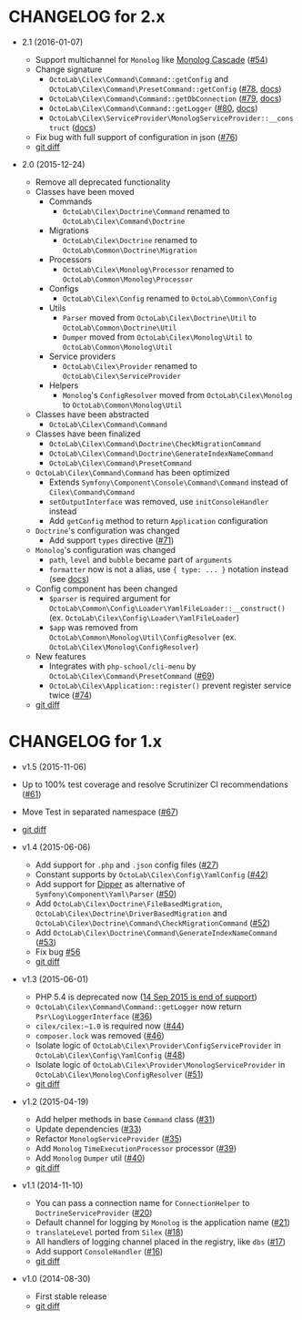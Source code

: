 CHANGELOG for 2.x
=================

* 2.1 (2016-01-07)

  * Support multichannel for `Monolog` like [Monolog Cascade](https://github.com/theorchard/monolog-cascade)
  ([#54](/../../issues/54))
  * Change signature
    * `OctoLab\Cilex\Command\Command::getConfig` and `OctoLab\Cilex\Command\PresetCommand::getConfig`
    ([#78](/../../issues/78), [docs](/docs/AppAndCommands.md))
    * `OctoLab\Cilex\Command\Command::getDbConnection` ([#79](/../../issues/79), [docs](/docs/AppAndCommands.md))
    * `OctoLab\Cilex\Command\Command::getLogger` ([#80](/../../issues/80), [docs](/docs/AppAndCommands.md))
    * `OctoLab\Cilex\ServiceProvider\MonologServiceProvider::__construct` ([docs](/docs/MonologServiceProvider.md))
  * Fix bug with full support of configuration in json ([#76](/../../issues/76))
  * [git diff](/../../compare/2.0...2.1.1)

* 2.0 (2015-12-24)
  * Remove all deprecated functionality
  * Classes have been moved
    * Commands
      * `OctoLab\Cilex\Doctrine\Command` renamed to `OctoLab\Cilex\Command\Doctrine`
    * Migrations
      * `OctoLab\Cilex\Doctrine` renamed to `OctoLab\Common\Doctrine\Migration`
    * Processors
      * `OctoLab\Cilex\Monolog\Processor` renamed to `OctoLab\Common\Monolog\Processor`
    * Configs
      * `OctoLab\Cilex\Config` renamed to `OctoLab\Common\Config`
    * Utils
      * `Parser` moved from `OctoLab\Cilex\Doctrine\Util` to `OctoLab\Common\Doctrine\Util`
      * `Dumper` moved from `OctoLab\Cilex\Monolog\Util` to `OctoLab\Common\Monolog\Util`
    * Service providers
      * `OctoLab\Cilex\Provider` renamed to `OctoLab\Cilex\ServiceProvider`
    * Helpers
      * `Monolog`'s `ConfigResolver` moved from `OctoLab\Cilex\Monolog` to `OctoLab\Common\Monolog\Util`
  * Classes have been abstracted
    * `OctoLab\Cilex\Command\Command`
  * Classes have been finalized
    * `OctoLab\Cilex\Command\Doctrine\CheckMigrationCommand`
    * `OctoLab\Cilex\Command\Doctrine\GenerateIndexNameCommand`
    * `OctoLab\Cilex\Command\PresetCommand`
  * `OctoLab\Cilex\Command\Command` has been optimized
    * Extends `Symfony\Component\Console\Command\Command` instead of `Cilex\Command\Command`
    * `setOutputInterface` was removed, use `initConsoleHandler` instead
    * Add `getConfig` method to return `Application` configuration
  * `Doctrine`'s configuration was changed
    * Add support `types` directive ([#71](/../../issues/71))
  * `Monolog`'s configuration was changed
    * `path`, `level` and `bubble` became part of `arguments`
    * `formatter` now is not a alias, use `{ type: ... }` notation instead (see [docs](/docs/MonologServiceProvider.md))
  * Config component has been changed
    * `$parser` is required argument for `OctoLab\Common\Config\Loader\YamlFileLoader::__construct()`
    (ex. `OctoLab\Cilex\Config\Loader\YamlFileLoader`)
    * `$app` was removed from `OctoLab\Common\Monolog\Util\ConfigResolver`
    (ex. `OctoLab\Cilex\Monolog\ConfigResolver`)
  * New features
    * Integrates with `php-school/cli-menu` by `OctoLab\Cilex\Command\PresetCommand` ([#69](/../../issues/69))
    * `OctoLab\Cilex\Application::register()` prevent register service twice ([#74](/../../issues/74))
  * [git diff](/../../compare/1.x...2.0)

CHANGELOG for 1.x
=================

* v1.5 (2015-11-06)

 * Up to 100% test coverage and resolve Scrutinizer CI recommendations ([#61](/../../issues/61))
 * Move Test in separated namespace ([#67](/../../issues/67))
 * [git diff](/../../compare/v1.4.3...v1.5.1)

* v1.4 (2015-06-06)

  * Add support for `.php` and `.json` config files ([#27](/../../issues/27))
  * Constant supports by `OctoLab\Cilex\Config\YamlConfig` ([#42](/../../issues/42))
  * Add support for [Dipper](https://github.com/secondparty/dipper) as alternative of `Symfony\Component\Yaml\Parser`
  ([#50](/../../issues/50))
  * Add `OctoLab\Cilex\Doctrine\FileBasedMigration`, `OctoLab\Cilex\Doctrine\DriverBasedMigration` and
  `OctoLab\Cilex\Doctrine\Command\CheckMigrationCommand` ([#52](/../../issues/52))
  * Add `OctoLab\Cilex\Doctrine\Command\GenerateIndexNameCommand` ([#53](/../../issues/53))
  * Fix bug [#56](/../../issues/56)
  * [git diff](/../../compare/v1.3.2...v1.4.3)

* v1.3 (2015-06-01)

  * PHP 5.4 is deprecated now ([14 Sep 2015 is end of support](http://php.net/supported-versions.php))
  * `OctoLab\Cilex\Command\Command::getLogger` now return `Psr\Log\LoggerInterface` ([#36](/../../issues/36))
  * `cilex/cilex:~1.0` is required now ([#44](/../../issues/44))
  * `composer.lock` was removed ([#46](/../../issues/46))
  * Isolate logic of `OctoLab\Cilex\Provider\ConfigServiceProvider` in `OctoLab\Cilex\Config\YamlConfig`
  ([#48](/../../issues/48))
  * Isolate logic of `OctoLab\Cilex\Provider\MonologServiceProvider` in `OctoLab\Cilex\Monolog\ConfigResolver`
  ([#51](/../../issues/51))
  * [git diff](/../../compare/v1.2.3...v1.3.2)

* v1.2 (2015-04-19)

  * Add helper methods in base `Command` class ([#31](/../../issues/31))
  * Update dependencies ([#33](/../../issues/33))
  * Refactor `MonologServiceProvider` ([#35](/../../issues/35))
  * Add `Monolog` `TimeExecutionProcessor` processor ([#39](/../../issues/39))
  * Add `Monolog` `Dumper` util ([#40](/../../issues/40))
  * [git diff](/../../compare/v1.1.4...v1.2.3)

* v1.1 (2014-11-10)

  * You can pass a connection name for `ConnectionHelper` to `DoctrineServiceProvider` ([#20](/../../issues/20))
  * Default channel for logging by `Monolog` is the application name ([#21](/../../issues/21))
  * `translateLevel` ported from `Silex` ([#18](/../../issues/18))
  * All handlers of logging channel placed in the registry, like `dbs` ([#17](/../../issues/17))
  * Add support `ConsoleHandler` ([#16](/../../issues/16))
  * [git diff](/../../compare/v1.0.1...v1.1.4)

* v1.0 (2014-08-30)

  * First stable release
  * [git diff](/../../compare/v0.6...v1.0.1)
